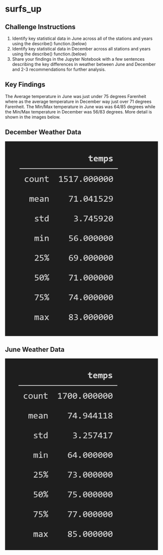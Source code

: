 # surfs_up

## Challenge Instructions
1.  Identify key statistical data in June across all of the stations and years using the describe() function.(below)<br/>
2. Identify key statistical data in December across all stations and years using the describe() function.(below)<br/>
3. Share your findings in the Jupyter Notebook with a few sentences describing the key differences in weather between June and December and 2-3 recommendations for further analysis.

## Key Findings
The Average temperature in June was just under 75 degrees Farenheit where as the average temperature in December way just over 71 degrees Farenheit.  The Min/Max temperature in June was was 64/85 degrees while the Min/Max temperature in December was 56/83 degrees.  More detail is shown in the images below.

## December Weather Data
![Dec_temp_data](https://github.com/RudyR32/surfs_up/blob/master/Dec_temp_data.png)

## June Weather Data
![June_temp_data](https://github.com/RudyR32/surfs_up/blob/master/June_temps_data.png)
